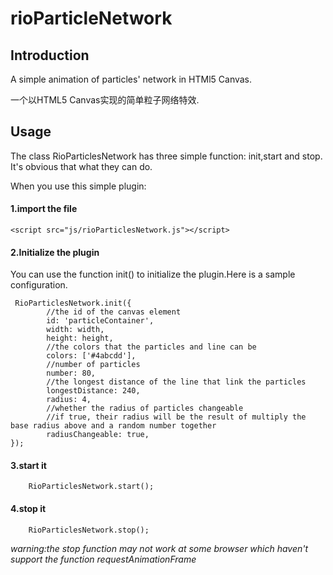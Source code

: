 # rioParticleNetwork

## Introduction
A simple animation of particles' network in HTMl5 Canvas.

一个以HTML5 Canvas实现的简单粒子网络特效.

## Usage

The class RioParticlesNetwork has three simple function: init,start and stop.
It's obvious that what they can do.

When you use this simple plugin:

#### 1.import the file

    <script src="js/rioParticlesNetwork.js"></script>
    
#### 2.Initialize the plugin

You can use the function init() to initialize the plugin.Here is a sample configuration.

     RioParticlesNetwork.init({
            //the id of the canvas element
            id: 'particleContainer',
            width: width,
            height: height,
            //the colors that the particles and line can be
            colors: ['#4abcdd'],
            //number of particles
            number: 80,
            //the longest distance of the line that link the particles
            longestDistance: 240,
            radius: 4,
            //whether the radius of particles changeable
            //if true, their radius will be the result of multiply the base radius above and a random number together
            radiusChangeable: true,
    });

#### 3.start it
        RioParticlesNetwork.start();

#### 4.stop it
        RioParticlesNetwork.stop();
        
*warning:the stop function may not work at some browser which haven't support the function requestAnimationFrame*


        